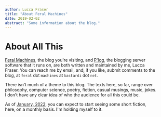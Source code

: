 ```yaml
---
author: Lucca Fraser
title: "About Feral Machines"
date: 2019-02-02
abstract: "Some information about the blog."
---
```


# About All This

[Feral Machines](http://feralmachin.es), the blog you're visiting, and [P'log](https://github.com/oblivia-simplex/plog), the blogging server software that it runs on, are both written and maintained by me, Lucca Fraser. You can reach me by email, and, if you like, submit comments to the blog, at `feral` dot `machines` at `bastardi` dot `net`.

There isn't much of a theme to this blog. The texts here, so far, range over philosophy, computer science, poetry, fiction, casual musings, music, jokes. I don't have any clear idea of who the audience for all this could be.

As of [January, 2022](new_years_resolution_2022.md), you can expect to start seeing some short fiction, here, on a monthly basis. I'm holding myself to it. 